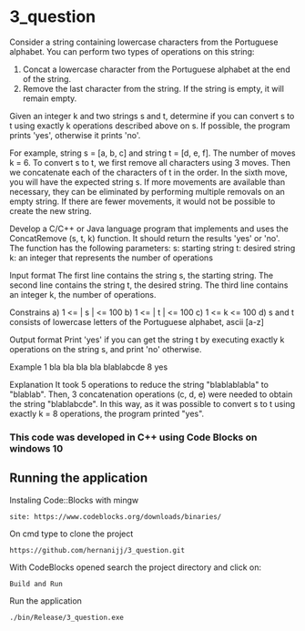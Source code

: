 # 3_question
Consider a string containing lowercase characters from the Portuguese alphabet. You can perform two types of operations on this string:
1. Concat a lowercase character from the Portuguese alphabet at the end of the string.
2. Remove the last character from the string. If the string is empty, it will remain empty.

Given an integer k and two strings s and t, determine if you can convert s to t using exactly k operations described above on s. If possible, the program prints 'yes', otherwise it prints 'no'.

For example, string s = [a, b, c] and string t = [d, e, f]. The number of moves k = 6. To convert s to t, we first remove all characters using 3 moves. Then we concatenate each of the characters of t in the order. In the sixth move, you will have the expected string s. If more movements are available than necessary, they can be eliminated by performing multiple removals on an empty string. If there are fewer movements, it would not be possible to create the new string.

Develop a C/C++ or Java language program that implements and uses the ConcatRemove (s, t, k) function. It should return the results 'yes' or 'no'.
The function has the following parameters:
s: starting string
t: desired string
k: an integer that represents the number of operations

Input format
The first line contains the string s, the starting string.
The second line contains the string t, the desired string.
The third line contains an integer k, the number of operations.

Constrains
a) 1 <= | s | <= 100
b) 1 <= | t | <= 100
c) 1 <= k <= 100
d) s and t consists of lowercase letters of the Portuguese alphabet, ascii [a-z]

Output format
Print 'yes' if you can get the string t by executing exactly k operations on the string s, and print 'no' otherwise.

Example 1
bla bla bla bla
blablabcde
8
yes

Explanation
It took 5 operations to reduce the string "blablablabla" to "blablab". Then, 3 concatenation operations (c, d, e) were needed to obtain the string "blablabcde".
In this way, as it was possible to convert s to t using exactly k = 8 operations, the program printed "yes".

### This code was developed in C++ using Code Blocks on windows 10

## Running the application

Instaling Code::Blocks with mingw
```
site: https://www.codeblocks.org/downloads/binaries/
```
On cmd type to clone the project
```
https://github.com/hernanijj/3_question.git
```
With CodeBlocks opened search the project directory and click on:
```
Build and Run
```
Run the application
```
./bin/Release/3_question.exe
```
